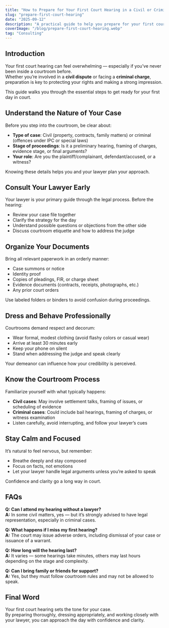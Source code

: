 ```yaml
---
title: "How to Prepare for Your First Court Hearing in a Civil or Criminal Case"
slug: "prepare-first-court-hearing"
date: "2025-09-12"
description: "A practical guide to help you prepare for your first court hearing in India, whether it’s a civil or criminal matter. Learn what to expect, what to bring, and how to present yourself effectively."
coverImage: "/blog/prepare-first-court-hearing.webp"
tag: "Consulting"
---
```


## Introduction

Your first court hearing can feel overwhelming — especially if you’ve never been inside a courtroom before.  
Whether you’re involved in a **civil dispute** or facing a **criminal charge**, preparation is key to protecting your rights and making a strong impression.

This guide walks you through the essential steps to get ready for your first day in court.

## Understand the Nature of Your Case

Before you step into the courtroom, be clear about:

- **Type of case**: Civil (property, contracts, family matters) or criminal (offences under IPC or special laws)  
- **Stage of proceedings**: Is it a preliminary hearing, framing of charges, evidence stage, or final arguments?  
- **Your role**: Are you the plaintiff/complainant, defendant/accused, or a witness?

Knowing these details helps you and your lawyer plan your approach.

## Consult Your Lawyer Early

Your lawyer is your primary guide through the legal process. Before the hearing:

- Review your case file together  
- Clarify the strategy for the day  
- Understand possible questions or objections from the other side  
- Discuss courtroom etiquette and how to address the judge

## Organize Your Documents

Bring all relevant paperwork in an orderly manner:

- Case summons or notice  
- Identity proof  
- Copies of pleadings, FIR, or charge sheet  
- Evidence documents (contracts, receipts, photographs, etc.)  
- Any prior court orders

Use labeled folders or binders to avoid confusion during proceedings.

## Dress and Behave Professionally

Courtrooms demand respect and decorum:

- Wear formal, modest clothing (avoid flashy colors or casual wear)  
- Arrive at least 30 minutes early  
- Keep your phone on silent  
- Stand when addressing the judge and speak clearly

Your demeanor can influence how your credibility is perceived.

## Know the Courtroom Process

Familiarize yourself with what typically happens:

- **Civil cases**: May involve settlement talks, framing of issues, or scheduling of evidence  
- **Criminal cases**: Could include bail hearings, framing of charges, or witness examination  
- Listen carefully, avoid interrupting, and follow your lawyer’s cues

## Stay Calm and Focused

It’s natural to feel nervous, but remember:

- Breathe deeply and stay composed  
- Focus on facts, not emotions  
- Let your lawyer handle legal arguments unless you’re asked to speak

Confidence and clarity go a long way in court.

## FAQs

**Q: Can I attend my hearing without a lawyer?**  
**A:** In some civil matters, yes — but it’s strongly advised to have legal representation, especially in criminal cases.

**Q: What happens if I miss my first hearing?**  
**A:** The court may issue adverse orders, including dismissal of your case or issuance of a warrant.

**Q: How long will the hearing last?**  
**A:** It varies — some hearings take minutes, others may last hours depending on the stage and complexity.

**Q: Can I bring family or friends for support?**  
**A:** Yes, but they must follow courtroom rules and may not be allowed to speak.

## Final Word

Your first court hearing sets the tone for your case.  
By preparing thoroughly, dressing appropriately, and working closely with your lawyer, you can approach the day with confidence and clarity.